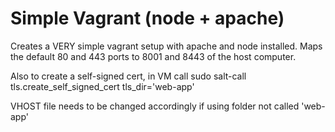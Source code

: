# Simple Vagrant (node + apache)

Creates a VERY simple vagrant setup with apache and node installed.  Maps the default 80 and 443 ports to 8001 and 8443 of the host computer. 

Also to create a self-signed cert, in VM call
sudo salt-call tls.create_self_signed_cert tls_dir='web-app'

VHOST file needs to be changed accordingly if using folder not called 'web-app'

